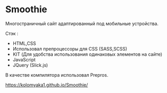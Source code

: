 # Smoothie

Многостраничный сайт адаптированный под мобильные устройства.

Стэк : 
- HTML,CSS
- Использовал препроцессоры для CSS (SASS,SCSS)
- KIT (Для удобства использования одинаковых элементов на сайте)
- JavaScript
- JQuery (Slick.js)

В качестве компилятора использовал Prepros.

https://kolomyaka1.github.io/Smoothie/
